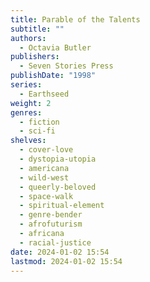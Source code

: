 ```yaml
---
title: Parable of the Talents
subtitle: ""
authors:
  - Octavia Butler
publishers:
  - Seven Stories Press
publishDate: "1998"
series:
  - Earthseed
weight: 2
genres:
  - fiction
  - sci-fi
shelves:
  - cover-love
  - dystopia-utopia
  - americana
  - wild-west
  - queerly-beloved
  - space-walk
  - spiritual-element
  - genre-bender
  - afrofuturism
  - africana
  - racial-justice
date: 2024-01-02 15:54
lastmod: 2024-01-02 15:54
---
```


